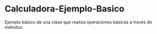 Calculadora-Ejemplo-Basico
==========================

Ejemplo básico de una clase que realiza operaciones básicas a través de métodos.
